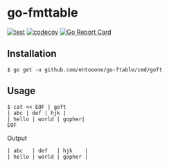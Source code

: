 # go-fmttable

[![test](https://github.com/entooone/go-fmttable/workflows/test/badge.svg)](https://github.com/entooone/go-fmttable/actions?query=workflow%3Atest)
[![codecov](https://codecov.io/gh/entooone/go-fmttable/branch/master/graph/badge.svg)](https://codecov.io/gh/entooone/go-fmttable)
[![Go Report Card](https://goreportcard.com/badge/github.com/entooone/go-fmttable)](https://goreportcard.com/report/github.com/entooone/go-fmttable)

## Installation

```
$ go get -u github.com/entooone/go-ftable/cmd/goft
```

## Usage

```
$ cat << EOF | goft
| abc | def | hjk |
| hello | world | gopher|
EOF
```

Output

```
| abc   | def   | hjk    |
| hello | world | gopher |
```
